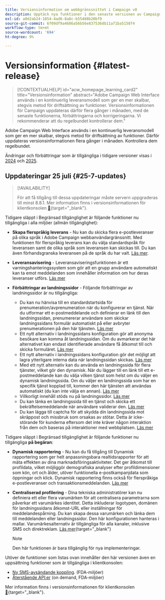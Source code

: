 ```yaml
---
title: Versionsinformation om webbgränssnittet i Campaign v8
description: Upptäck nya funktioner i den senaste versionen av Campaign Web User Interface
exl-id: a0d2ab24-1854-4ad6-8a8c-b55488b20bf9
source-git-commit: 6f09df9a4686a56b56e837536db11a71ba5158f4
workflow-type: tm+mt
source-wordcount: '694'
ht-degree: 9%

---
```


# Versionsinformation {#latest-release}

>[!CONTEXTUALHELP]
>id="acw_homepage_learning_card2"
>title="Versionsinformation"
>abstract="Adobe Campaign Web Interface används i en kontinuerlig leveransmodell som ger en mer skalbar, stegvis metod för driftsättning av funktioner. Versionsinformationen för Campaign uppdateras därför flera gånger i månaden, med de senaste funktionerna, förbättringarna och korrigeringarna. Vi rekommenderar att du regelbundet kontrollerar dem."

Adobe Campaign Web Interface används i en kontinuerlig leveransmodell som ger en mer skalbar, stegvis metod för driftsättning av funktioner. Därför uppdateras versionsinformationen flera gånger i månaden. Kontrollera dem regelbundet.

Ändringar och förbättringar som är tillgängliga i tidigare versioner visas i [2024](release-notes-24.md) och [2025](release-notes-25.md).

## Uppdateringar 25 juli {#25-7-updates}

>[!AVAILABILITY]
>
>För att få tillgång till dessa uppdateringar måste servern uppgraderas till minst 8.8.1. Mer information finns i versionsinformationen för klientkonsolen [&#128279;](https://experienceleague.adobe.com/docs/campaign/campaign-v8/releases/release-notes.html?lang=sv-SE){target="_blank"}.

Tidigare släppt i Begränsad tillgänglighet är följande funktioner nu tillgängliga i alla miljöer (allmän tillgänglighet):

* **Skapa flerspråkig leverans** - Nu kan du skicka flera e-postleveranser på olika språk i Adobe Campaign webbanvändargränssnitt. Med funktionen för flerspråkig leverans kan du välja standardspråk för leveransen samt de olika språk som leveransen kan skickas till. Du kan även förhandsgranska leveransen på de språk du har valt. [Läs mer](../email/edit-content.md#multilingual-delivery).

<!--
* **Visual fragments** - You can now create, use and archive content fragments. Visual fragments are pre-defined visual blocks that you can reuse across multiple email deliveries, or in content templates. [Learn more](https://experienceleague.adobe.com/docs/campaign-web/v8/content/manage-reusable-content/fragments/fragments.html?lang=sv-SE){target="_blank"}
-->

* **Leveransavisering** - Leveransaviseringsfunktionen är ett varningshanteringssystem som gör att en grupp användare automatiskt kan ta emot meddelanden som innehåller information om hur deras leveranser utförs. [Läs mer](../msg/delivery-alerting.md)

* **Förbättringar av landningssidor** - Följande förbättringar av landningssidor är nu tillgängliga:

   * Du kan nu hänvisa till en standardstartsida för prenumeration/avprenumeration när du konfigurerar en tjänst. När du utformar ett e-postmeddelande och definierar en länk till den landningssidan, prenumererar användare som skickar landningssidans formulär automatiskt på eller avbryter prenumerationen på den här tjänsten. [Läs mer](../audience/manage-services.md#create-service)
   * Ett nytt alternativ i landningssidans konfiguration gör att anonyma besökare kan komma åt landningssidan. Om du avmarkerar det här alternativet kan endast identifierade användare få åtkomst till och skicka formuläret. [Läs mer](../landing-pages/create-lp.md#create-landing-page)
   * Ett nytt alternativ i landningssidans konfiguration gör det möjligt att lagra ytterligare interna data när landningssidan skickas. [Läs mer](../landing-pages/create-lp.md#create-landing-page)
   * Med ett nytt alternativ kan du använda en landningssida för flera tjänster, vilket gör den dynamisk. När du lägger till en länk till ett e-postmeddelande kan du välja vilken tjänst som helst om du väljer en dynamisk landningssida. Om du väljer en landningssida som har en specifik tjänst kopplad till, kommer den här tjänsten att användas automatiskt (du kan inte välja en annan). [Läs mer](../landing-pages/create-lp.md#define-actions-on-form-submission)
   * Villkorligt innehåll stöds nu på landningssidor. [Läs mer](../landing-pages/lp-content.md)
   * Du kan länka en landningssida till en tjänst och skicka ett bekräftelsemeddelande när användare validerar den. [Läs mer](../landing-pages/lp-content.md#lp-message)
   * Du kan lägga till captcha för att skydda din landningssida mot skräppost och missbruk som orsakas av stötar. Detta är icke-störande för kunderna eftersom det inte kräver någon interaktion från dem och baseras på interaktioner med webbplatsen. [Läs mer](../landing-pages/create-lp.md#captcha)

Tidigare släppt i Begränsad tillgänglighet är följande funktioner nu tillgängliga **på begäran**:

* **Dynamisk rapportering** - Nu kan du få tillgång till Dynamisk rapportering som ger helt anpassningsbara realtidsrapporter för att mäta effekten av dina marknadsföringsaktiviteter. Det ger åtkomst till profildata, vilket möjliggör demografiska analyser efter profildimensioner som kön, ort och ålder, utöver funktionella e-postkampanjdata som öppningar och klick. Dynamisk rapportering finns också för flerspråkiga e-postleveranser och transaktionsmeddelanden. [Läs mer](../reporting/dynamic-reporting/get-started-reporting.md)

* **Centraliserad profilering** - Dina tekniska administratörer kan nu definiera ett eller flera varumärken för att centralisera parametrarna som påverkar ett varumärkes identitet. Detta inkluderar logotypen, domänen för landningssidans åtkomst-URL eller inställningar för meddelandespårning. Du kan skapa dessa varumärken och länka dem till meddelanden eller landningssidor. Den här konfigurationen hanteras i mallar. Varumärkesalternativ är tillgängliga för alla kanaler, inklusive SMS och direktreklam. [Läs mer](../administration/branding/branding-gs.md){target="_blank"}

  >[!NOTE]
  >
  >Den här funktionen är bara tillgänglig för nya implementeringar.

Utöver de funktioner som listas ovan innehåller den här versionen även en uppsättning funktioner som är tillgängliga i klientkonsolen:

* [Ny SMS-avsändande koppling](https://experienceleague.adobe.com/docs/campaign/campaign-v8/send/sms/sms.html?lang=sv-SE). (FDA-miljöer)
* [Återstående API:er](https://experienceleague.adobe.com/docs/campaign/campaign-v8/developer/apis/get-started-apis.html?lang=sv-SE) (on demand, FDA-miljöer)

Mer information finns i versionsinformationen för klientkonsolen [&#128279;](https://experienceleague.adobe.com/docs/campaign/campaign-v8/releases/release-notes.html?lang=sv-SE){target="_blank"}.

<!--
ACC * **Branding** - Branding options are now available for all channels, including SMS and Direct mail. [Read more](https://experienceleague.adobe.com/docs/experience-cloud/campaign/branding/branding-gs.html?lang=sv-SE){target="_blank"}
web - * **Branding for Direct Mail** - Technical administrators can now define one or several brands to centralize the parameters that affect a brand's identity. This includes the brand logo, the domain of the landing pages' access URL, or message tracking settings. You can now create these brands and link them to messages or landing pages. This configuration is managed in templates. [Learn more](https://experienceleague.adobe.com/sv/docs/experience-cloud/campaign/branding/branding-assign)
ACC - Branding - As a Campaign Standard migrated user, your technical administrators can now define one or several brands to centralize the parameters that affect a brand’s identity. This includes the brand logo, the domain of the landing pages’ access URL, or message tracking settings. You can create these brands and link them to messages or landing pages. This configuration is managed in templates. Read more
Previously released in Limited Availability, the following capability is now available **on demand, only for [Campaign FDA deployments](../architecture/fda-deployment.md)**. To gain access, contact your Adobe representative.
Previously released in Limited Availability, the following capability is now available by default **for new implementations**, and available **on demand for existing environments**. To gain access, contact your Adobe representative.
Previously released in Limited Availability, the following capability is now available **on demand**. To gain access, contact your Adobe representative.
-->